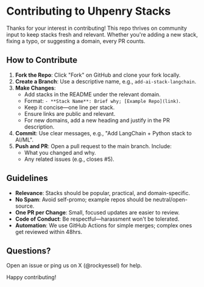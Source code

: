 # Contributing to Uhpenry Stacks

Thanks for your interest in contributing! This repo thrives on community input to keep stacks fresh and relevant. Whether you're adding a new stack, fixing a typo, or suggesting a domain, every PR counts.

## How to Contribute
1. **Fork the Repo**: Click "Fork" on GitHub and clone your fork locally.
2. **Create a Branch**: Use a descriptive name, e.g., `add-ai-stack-langchain`.
3. **Make Changes**:
   - Add stacks in the README under the relevant domain.
   - Format: `- **Stack Name**: Brief why; [Example Repo](link)`.
   - Keep it concise—one line per stack.
   - Ensure links are public and relevant.
   - For new domains, add a new heading and justify in the PR description.
4. **Commit**: Use clear messages, e.g., "Add LangChain + Python stack to AI/ML".
5. **Push and PR**: Open a pull request to the main branch. Include:
   - What you changed and why.
   - Any related issues (e.g., closes #5).

## Guidelines
- **Relevance**: Stacks should be popular, practical, and domain-specific.
- **No Spam**: Avoid self-promo; example repos should be neutral/open-source.
- **One PR per Change**: Small, focused updates are easier to review.
- **Code of Conduct**: Be respectful—harassment won't be tolerated.
- **Automation**: We use GitHub Actions for simple merges; complex ones get reviewed within 48hrs.

## Questions?
Open an issue or ping us on X (@rockyessel) for help.

Happy contributing!
